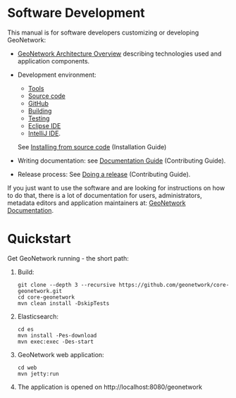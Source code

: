 # Software Development

This manual is for software developers customizing or developing GeoNetwork:

* [GeoNetwork Architecture Overview](OVERVIEW.md) describing technologies used and application components.
* Development environment:

  * [Tools](TOOLS.md)  
  * [Source code](SOURCE.md)
  * [GitHub](GITHUB.md)
  * [Building](BUILDING.md)
  * [Testing](TESTING.md)
  * [Eclipse IDE](ECLIPSE.md)
  * [IntelliJ IDE](INTELLIJ.md).
  
  See [Installing from source code](https://docs.geonetwork-opensource.org/4.2/install-guide/installing-from-source-code/) (Installation Guide)

* Writing documentation: see [Documentation Guide](https://docs.geonetwork-opensource.org/latest/devel/docs/) (Contributing Guide).
* Release process: See [Doing a release](https://docs.geonetwork-opensource.org/4.2/contributing/doing-a-release/) (Contributing Guide).


If you just want to use the software and are looking for instructions on how to do that,
there is a lot of documentation for users,  administrators, metadata editors and application
maintainers at: [GeoNetwork Documentation](https://docs.geonetwork-opensource.org/4.2/).

# Quickstart

Get GeoNetwork running - the short path:

1. Build:
   ```
   git clone --depth 3 --recursive https://github.com/geonetwork/core-geonetwork.git
   cd core-geonetwork
   mvn clean install -DskipTests
   ```

2. Elasticsearch:
   ```
   cd es
   mvn install -Pes-download
   mvn exec:exec -Des-start
   ```

3. GeoNetwork web application:
   ```
   cd web
   mvn jetty:run
   ```

4. The application is opened on http://localhost:8080/geonetwork 
